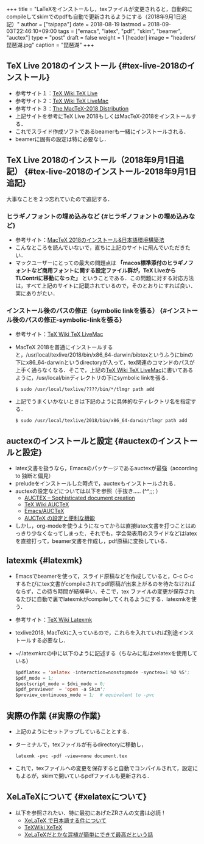 +++
title = "LaTeXをインストールし，texファイルが変更されると，自動的にcompileしてskimでのpdfも自動で更新されるようにする（2018年9月1日追記）"
author = ["taipapa"]
date = 2018-08-19
lastmod = 2018-09-03T22:46:10+09:00
tags = ["emacs", "latex", "pdf", "skim", "beamer", "auctex"]
type = "post"
draft = false
weight = 1
[header]
  image = "headers/琵琶湖.jpg"
  caption = "琵琶湖"
+++

## TeX Live 2018のインストール {#tex-live-2018のインストール}

-   参考サイト１：[TeX Wiki TeX Live](https://texwiki.texjp.org/?TeX%20Live)
-   参考サイト２：[TeX Wiki TeX LiveMac](https://texwiki.texjp.org/?TeX%20Live%2FMac)
-   参考サイト３：[The MacTeX-2018 Distribution](http://www.tug.org/mactex/)
-   上記サイトを参考にTeX Live 2018もしくはMacTeX-2018をインストールする．
-   これでスライド作成ソフトであるbeamerも一緒にインストールされる．
-   beamerに固有の設定は特に必要なし．


## TeX Live 2018のインストール（2018年9月1日追記） {#tex-live-2018のインストール-2018年9月1日追記}

大事なことを２つ忘れていたので追記する．


### ヒラギノフォントの埋め込みなど {#ヒラギノフォントの埋め込みなど}

-   参考サイト：[MacTeX 2018のインストール&日本語環境構築法](http://doratex.hatenablog.jp/entry/20180501/1525144736)
-   こんなところを読んでいないで，直ちに上記のサイトに飛んでいただきたい．
-   マックユーザーにとっての最大の問題点は **「macos標準添付のヒラギノフォントなど商用フォントに関する設定ファイル群が，TeX LiveからTLContriに移動になった」** ということである．この問題に対する対応方法は，すべて上記のサイトに記載されているので，そのとおりにすれば良い．実にありがたい．


### インストール後のパスの修正（symbolic linkを張る） {#インストール後のパスの修正-symbolic-linkを張る}

-   参考サイト：[TeX Wiki TeX LiveMac](https://texwiki.texjp.org/?TeX%20Live%2FMac)
-   MacTeX 2018を普通にインストールすると，/usr/local/texlive/2018/bin/x86\_64-darwin/bibtexというふうにbinの下にx86\_64-darwinというdirectoryが入って，tex関連のコマンドのパスが上手く通らなくなる．そこで，上記の[TeX Wiki TeX LiveMac](https://texwiki.texjp.org/?TeX%20Live%2FMac)に書いてあるように，/usr/local/binディレクトリの下にsymbolic linkを張る．

    ```shell
    $ sudo /usr/local/texlive/????/bin/*/tlmgr path add
    ```
-   上記でうまくいかないときは下記のように具体的なディレクトリ名を指定する．

    ```shell
    $ sudo /usr/local/texlive/2018/bin/x86_64-darwin/tlmgr path add
    ```


## auctexのインストールと設定 {#auctexのインストールと設定}

-   latex文書を扱うなら，Emacsのパッケージであるauctexが最強（according to 独断と偏見）
-   preludeをインストールした時点で，auctexもインストールされる．
-   auctexの設定などについては以下を参照（手抜き..... (^^;;; ）
    -   [AUCTEX – Sophisticated document creation](https://www.gnu.org/software/auctex/)
    -   [TeX Wiki AUCTeX](https://texwiki.texjp.org/?AUCTeX)
    -   [Emacs/AUCTeX](https://mytexpert.osdn.jp/index.php?Emacs/AUCTeX)
    -   [AUCTeX の設定と便利な機能](https://skalldan.wordpress.com/2011/07/20/auctex-の設定と便利な機能/)
-   しかし，org-modeを使うようになってからは直接latex文書を打つことはめっきり少なくなってしまった．それでも，学会発表用のスライドなどはlatexを直接打って，beamer文書を作成し，pdf原稿に変換している．


## latexmk {#latexmk}

-   Emacsでbeamerを使って，スライド原稿などを作成していると，C-c C-cするたびにtex文書がcompileされてpdf原稿が出来上がるのを待たなければならず，この待ち時間が結構辛い．そこで，tex ファイルの変更が保存されるたびに自動で裏でlatexmkがcompileしてくれるようにする．latexmkを使う．
-   参考サイト：[TeX Wiki Latexmk](https://texwiki.texjp.org/?Latexmk)
-   texlive2018, MacTeXに入っているので，これらを入れていれば別途インストールする必要なし．
-   ~/.latexmkrcの中に以下のように記述する（ちなみに私はxelatexを使用している）

    ```lisp
    $pdflatex = 'xelatex -interaction=nonstopmode -synctex=1 %O %S';
    $pdf_mode = 1;
    $postscript_mode = $dvi_mode = 0;
    $pdf_previewer  = 'open -a Skim';
    $preview_continuous_mode = 1;  # equivalent to -pvc
    ```


## 実際の作業 {#実際の作業}

-   上記のようにセットアップしていることとする．
-   ターミナルで，texファイルが有るdirectoryに移動し，

    ```shell
    latexmk -pvc -pdf -view=none document.tex
    ```
-   これで，texファイルへの変更を保存すると自動でコンパイルされて，設定にもよるが，skimで開いているpdfファイルも更新される．


## XeLaTeXについて {#xelatexについて}

-   以下を参照されたい．特に最初にあげたZRさんの文書は必読！
    -   [XeLaTeX で日本語する件について](http://zrbabbler.sp.land.to/xelatex.html)
    -   [TeXWiki XeTeX](https://texwiki.texjp.org/?XeTeX)
    -   [XeLaTeXだとかな混植が簡単にできて最高だという話](http://suzusime-log.hatenablog.jp/entry/2017/04/15/210327)
